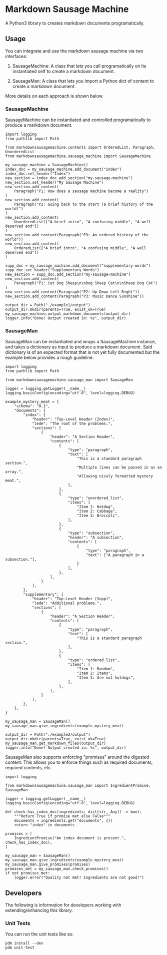 # Markdown Sausage Machine

A Python3 library to creates markdown documents programatically.

## Usage

You can integrate and use the markdown sausage machine via two interfaces:

1. SausageMachine: A class that lets you call programatically on its
   instantiated self to create a markdown document.

2. SausageMan: A class that lets you import a Python dict of content to create a
   markdown document.

More details on each approach is shown below.

### SausageMachine

SausageMachine can be instantiated and controlled programatically to produce a
markdown document.

```
import logging
from pathlib import Path

from markdownsausagemachine.contents import OrderedList, Paragraph, UnorderedList
from markdownsausagemachine.sausage_machine import SausageMachine

my_sausage_machine = SausageMachine()
index_doc = my_sausage_machine.add_document("index")
index_doc.set_header("Index")
new_section = index_doc.add_section("my-sausage-machine")
new_section.set_header("My Sausage Machine")
new_section.add_content(
    Paragraph("P1: How does a sausage machine become a reality")
)
new_section.add_content(
    Paragraph("P2: Going back to the start (a brief history of the world)")
)
new_section.add_content(
    UnorderedList(["A brief intro", "A confusing middle", "A well deserved end"])
)
new_section.add_content(Paragraph("P3: An ordered history of the world"))
new_section.add_content(
    OrderedList(["A brief intro", "A confusing middle", "A well deserved end"])
)

supp_doc = my_sausage_machine.add_document("supplementary-words")
supp_doc.set_header("Supplementary Words")
new_section = supp_doc.add_section("my-sausage-machine")
new_section.add_content(
    Paragraph("P1: Cat Dog Sheep\n\nDog Sheep Cat\n\nSheep Dog Cat")
)
new_section.add_content(Paragraph("P2: Up Down Left Right"))
new_section.add_content(Paragraph("P3: Music Dance Sunshine"))

output_dir = Path("./example1/output")
output_dir.mkdir(parents=True, exist_ok=True)
my_sausage_machine.output_markdown_documents(output_dir)
logger.info("Done! Output created in: %s", output_dir)
```

### SausageMan

SausageMan can be instantiated and wraps a SausageMachine instance, and takes a
dictionary as input to produce a markdown document. Said dictionary is of an
expected format that is not yet fully documented but the example below provides
a rough guideline.

```
import logging
from pathlib import Path

from markdownsausagemachine.sausage_man import SausageMan

logger = logging.getLogger(__name__)
logging.basicConfig(encoding="utf-8", level=logging.DEBUG)

example_mystery_meat = {
    "schema": "0.1",
    "documents": {
        "index": {
            "header": "Top-Level Header (Index)",
            "lede": "The root of the problems.",
            "sections": [
                {
                    "header": "A Section Header",
                    "contents": [
                        {
                            "type": "paragraph",
                            "text": [
                                "This is a standard paragraph section.",
                                "Multiple lines can be passed in as an array.",
                                "Allowing nicely formatted mystery meat.",
                            ],
                        },
                        {
                            "type": "unordered_list",
                            "items": [
                                "Item 1: Hotdog",
                                "Item 2: Cabbage",
                                "Item 3: Broccoli",
                            ],
                        },
                        {
                            "type": "subsection",
                            "header": "A subsection",
                            "contents": [
                                {
                                    "type": "paragraph",
                                    "text": ["A paragraph in a subsection."],
                                }
                            ],
                        },
                    ],
                }
            ],
        },
        "supplementary": {
            "header": "Top-Level Header (Supp)",
            "lede": "Additional problems.",
            "sections": [
                {
                    "header": "A Section Header",
                    "contents": [
                        {
                            "type": "paragraph",
                            "text": [
                                "This is a standard paragraph section.",
                            ],
                        },
                        {
                            "type": "ordered_list",
                            "items": [
                                "Item 1: Random",
                                "Item 2: Items",
                                "Item 3: Are not hotdogs",
                            ],
                        },
                    ],
                }
            ],
        },
    },
}

my_sausage_man = SausageMan()
my_sausage_man.give_ingredients(example_mystery_meat)

output_dir = Path("./example2/output")
output_dir.mkdir(parents=True, exist_ok=True)
my_sausage_man.get_markdown_files(output_dir)
logger.info("Done! Output created in: %s", output_dir)
```

SausageMan also supports enforcing "promises" around the digested content. This
allows you to enforce things such as required documents, required contents, etc.

```
import logging

from markdownsausagemachine.sausage_man import IngredientPromise, SausageMan

logger = logging.getLogger(__name__)
logging.basicConfig(encoding="utf-8", level=logging.DEBUG)

def check_has_index_doc(ingredients: dict[str, Any]) -> bool:
    """Return True if promise met else False"""
    documents = ingredients.get("documents", {})
    return "index" in documents

promises = [
    IngredientPromise("An index document is present.", check_has_index_doc),
]

my_sausage_man = SausageMan()
my_sausage_man.give_ingredients(example_mystery_meat)
my_sausage_man.give_promises(promises)
promises_met = my_sausage_man.check_promises()
if not promises_met:
    logger.error("Quality not met! Ingredients are not good!")
```

## Developers

The following is information for developers working with extending/enhancing
this library.

### Unit Tests

You can run the unit tests like so:

```
pdm install --dev
pdm unit-test
```